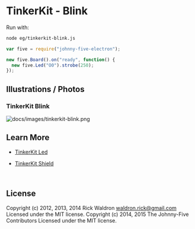 <!--remove-start-->

# TinkerKit - Blink

<!--remove-end-->








Run with:
```bash
node eg/tinkerkit-blink.js
```


```javascript
var five = require("johnny-five-electron");

new five.Board().on("ready", function() {
  new five.Led("O0").strobe(250);
});

```


## Illustrations / Photos


### TinkerKit Blink



![docs/images/tinkerkit-blink.png](images/tinkerkit-blink.png)  







## Learn More

- [TinkerKit Led](http://tinkerkit.tihhs.nl/led-red-10mm/)

- [TinkerKit Shield](http://tinkerkit.tihhs.nl/shield/)

&nbsp;

<!--remove-start-->

## License
Copyright (c) 2012, 2013, 2014 Rick Waldron <waldron.rick@gmail.com>
Licensed under the MIT license.
Copyright (c) 2014, 2015 The Johnny-Five Contributors
Licensed under the MIT license.

<!--remove-end-->
